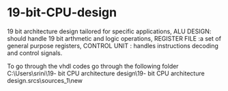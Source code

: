 # 19-bit-CPU-design
19 bit architecture design tailored for specific applications,
ALU DESIGN: should handle 19 bit arthmetic and logic operations, 
REGISTER FILE :a set of general purpose registers,
CONTROL UNIT : handles instructions decoding and control signals.


 To go through the vhdl codes go through the following folder
C:\Users\srini\19- bit CPU architecture design\19- bit CPU architecture design.srcs\sources_1\new
